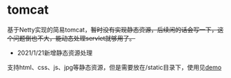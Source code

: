 # tomcat

基于Netty实现的简易tomcat，~~暂时没有实现静态资源，后续闲的话会写一下，这个问题倒也不大，能动态处理servlet就够用了。~~

+ 2021/1/21新增静态资源处理

支持html、css、js、jpg等静态资源，但是需要放在/static目录下，使用见[demo](https://github.com/lsm1998/code/tree/master/test/web-tomcat)
